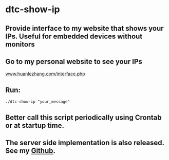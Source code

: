 # dtc-show-ip

## Provide interface to my website that shows your IPs. Useful for embedded devices without monitors

## Go to my personal website to see your IPs
www.huanlezhang.com/interface.php

## Run:
```
./dtc-show-ip "your_message"
```

## Better call this script periodically using Crontab or at startup time.

## The server side implementation is also released. See my [Github](https://github.com/dtczhl/Personal-website).
